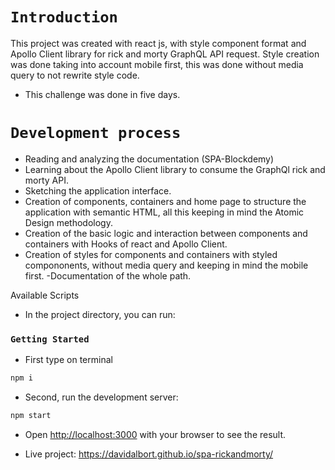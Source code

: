 
# `Introduction`

 This project was created with react js, with style component format and Apollo Client library for rick and morty GraphQL API request. Style creation was done taking into account mobile first, this was done without media query to not rewrite style code.
* This challenge was done in five days.

# `Development process`

* Reading and analyzing the documentation (SPA-Blockdemy)
* Learning about the Apollo Client library to consume the GraphQl rick and morty API.
* Sketching the application interface.
* Creation of components, containers and home page to structure the application with semantic HTML, all this keeping in mind the Atomic Design methodology.
* Creation of the basic logic and interaction between components and containers with Hooks of react and Apollo Client.
* Creation of styles for components and containers with styled compononents, without media query and keeping in mind the mobile first.
-Documentation of the whole path.


Available Scripts

* In the project directory, you can run:

 ### `Getting Started`

* First type on terminal

```bash
npm i
```

* Second, run the development server:

```bash
npm start
```

* Open [http://localhost:3000](http://localhost:3000) with your browser to see the result.

* Live project: https://davidalbort.github.io/spa-rickandmorty/
